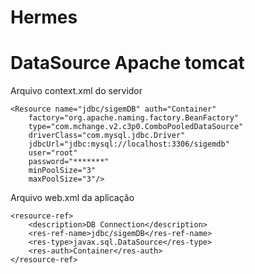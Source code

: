 # Hermes


# DataSource Apache tomcat

Arquivo context.xml do servidor

 	<Resource name="jdbc/sigemDB" auth="Container"
	    factory="org.apache.naming.factory.BeanFactory" 
	    type="com.mchange.v2.c3p0.ComboPooledDataSource"
	    driverClass="com.mysql.jdbc.Driver" 
	    jdbcUrl="jdbc:mysql://localhost:3306/sigemdb"
	    user="root" 
	    password="*******" 
	    minPoolSize="3" 
	    maxPoolSize="3"/>

Arquivo web.xml da aplicação

	<resource-ref>
		<description>DB Connection</description>
		<res-ref-name>jdbc/sigemDB</res-ref-name>
		<res-type>javax.sql.DataSource</res-type>
		<res-auth>Container</res-auth>
	</resource-ref>	    
